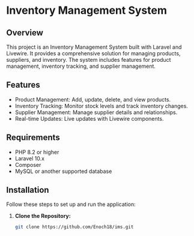 # Inventory Management System

## Overview

This project is an Inventory Management System built with Laravel and Livewire. It provides a comprehensive solution for managing products, suppliers, and inventory. The system includes features for product management, inventory tracking, and supplier management.

## Features

- Product Management: Add, update, delete, and view products.
- Inventory Tracking: Monitor stock levels and track inventory changes.
- Supplier Management: Manage supplier details and relationships.
- Real-time Updates: Live updates with Livewire components.

## Requirements

- PHP 8.2 or higher
- Laravel 10.x
- Composer
- MySQL or another supported database

## Installation

Follow these steps to set up and run the application:

1. **Clone the Repository:**

   ```bash
   git clone https://github.com/Enoch18/ims.git